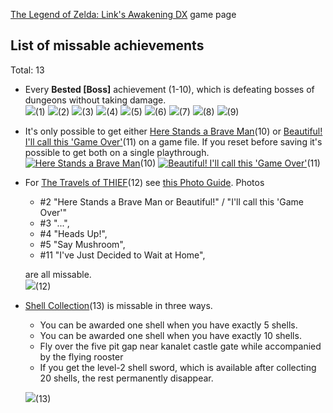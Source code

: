 [The Legend of Zelda: Link's Awakening DX](https://retroachievements.org/game/5371) game page

## List of missable achievements
Total: 13

- Every **Bested [Boss]** achievement (1-10), which is defeating bosses of dungeons without taking damage.  
[![](https://s3-eu-west-1.amazonaws.com/i.retroachievements.org/Badge/29327.png)](https://retroachievements.org/Achievement/28829)(1)
[![](https://s3-eu-west-1.amazonaws.com/i.retroachievements.org/Badge/29330.png)](https://retroachievements.org/Achievement/28830)(2)
[![](https://s3-eu-west-1.amazonaws.com/i.retroachievements.org/Badge/29333.png)](https://retroachievements.org/Achievement/28831)(3)
[![](https://s3-eu-west-1.amazonaws.com/i.retroachievements.org/Badge/29400.png)](https://retroachievements.org/Achievement/28832)(4)
[![](https://s3-eu-west-1.amazonaws.com/i.retroachievements.org/Badge/29401.png)](https://retroachievements.org/Achievement/28833)(5)
[![](https://s3-eu-west-1.amazonaws.com/i.retroachievements.org/Badge/29406.png)](https://retroachievements.org/Achievement/28834)(6)
[![](https://s3-eu-west-1.amazonaws.com/i.retroachievements.org/Badge/29408.png)](https://retroachievements.org/Achievement/28835)(7)
[![](https://s3-eu-west-1.amazonaws.com/i.retroachievements.org/Badge/29321.png)](https://retroachievements.org/Achievement/28836)(8)
[![](https://s3-eu-west-1.amazonaws.com/i.retroachievements.org/Badge/29419.png)](https://retroachievements.org/Achievement/28908)(9)

- It's only possible to get either [Here Stands a Brave Man](https://retroachievements.org/Achievement/31931)(10) or [Beautiful! I'll call this 'Game Over'](https://retroachievements.org/Achievement/31932)(11) on a game file. If you reset before saving it's possible to get both on a single playthrough.  
[![Here Stands a Brave Man](https://s3-eu-west-1.amazonaws.com/i.retroachievements.org/Badge/32673.png)](https://retroachievements.org/Achievement/31931)(10)
[![Beautiful! I'll call this 'Game Over'](https://s3-eu-west-1.amazonaws.com/i.retroachievements.org/Badge/32672.png)](https://retroachievements.org/Achievement/31932)(11)

- For [The Travels of THIEF](https://retroachievements.org/Achievement/31930)(12) see [this Photo Guide](https://www.zeldadungeon.net/wiki/Link%27s_Awakening_Photographs). Photos    
   - #2 "Here Stands a Brave Man or Beautiful!" / "I'll call this 'Game Over'"
   - #3 "...",
   - #4 "Heads Up!",
   - #5 "Say Mushroom",
   - #11 "I've Just Decided to Wait at Home",  

  are all missable.  
[![](https://s3-eu-west-1.amazonaws.com/i.retroachievements.org/Badge/32674.png)](https://retroachievements.org/Achievement/31930)(12)

- [Shell Collection](https://retroachievements.org/Achievement/28849)(13) is missable in three ways. 
   - You can be awarded one shell when you have exactly 5 shells.
   - You can be awarded one shell when you have exactly 10 shells.
   - Fly over the five pit gap near kanalet castle gate while accompanied by the flying rooster
   - If you get the level-2 shell sword, which is available after collecting 20 shells, the rest permanently disappear.  

  [![](https://s3-eu-west-1.amazonaws.com/i.retroachievements.org/Badge/29315.png)](https://retroachievements.org/Achievement/28849)(13)